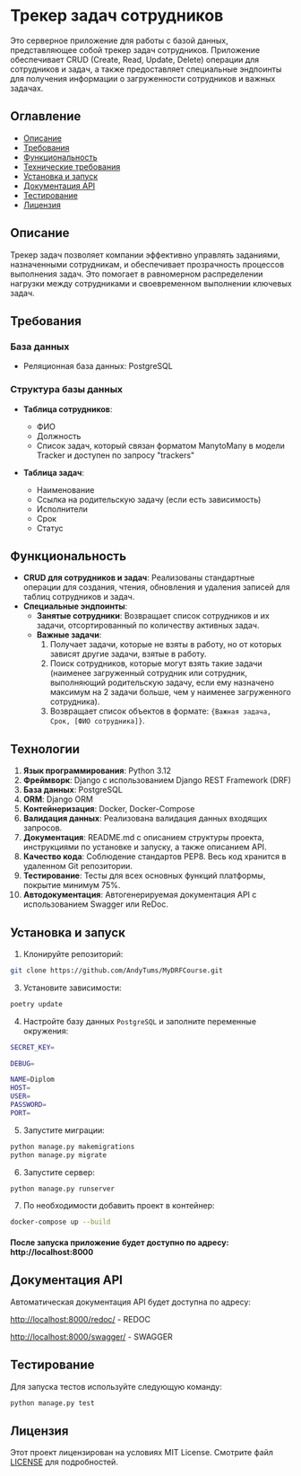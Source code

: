 # Трекер задач сотрудников

Это серверное приложение для работы с базой данных, представляющее собой трекер задач сотрудников. Приложение
обеспечивает CRUD (Create, Read, Update, Delete) операции для сотрудников и задач, а также предоставляет специальные
эндпоинты для получения информации о загруженности сотрудников и важных задачах.

## Оглавление

- [Описание](#описание)
- [Требования](#требования)
- [Функциональность](#функциональность)
- [Технические требования](#технические-требования)
- [Установка и запуск](#установка-и-запуск)
- [Документация API](#документация-api)
- [Тестирование](#тестирование)
- [Лицензия](#лицензия)

## Описание

Трекер задач позволяет компании эффективно управлять заданиями, назначенными сотрудникам, и обеспечивает прозрачность
процессов выполнения задач. Это помогает в равномерном распределении нагрузки между сотрудниками и своевременном
выполнении ключевых задач.

## Требования

### База данных

- Реляционная база данных: PostgreSQL

### Структура базы данных

- **Таблица сотрудников**:
    - ФИО
    - Должность
    - Список задач, который связан форматом ManytoMany в модели Tracker и доступен по запросу "trackers"

- **Таблица задач**:
    - Наименование
    - Ссылка на родительскую задачу (если есть зависимость)
    - Исполнители
    - Срок
    - Статус

## Функциональность

- **CRUD для сотрудников и задач**: Реализованы стандартные операции для создания, чтения, обновления и удаления записей
  для таблиц сотрудников и задач.
- **Специальные эндпоинты**:
    - **Занятые сотрудники**: Возвращает список сотрудников и их задачи, отсортированный по количеству активных задач.
    - **Важные задачи**:
        1. Получает задачи, которые не взяты в работу, но от которых зависят другие задачи, взятые в работу.
        2. Поиск сотрудников, которые могут взять такие задачи (наименее загруженный сотрудник или сотрудник,
           выполняющий родительскую задачу, если ему назначено максимум на 2 задачи больше, чем у наименее загруженного
           сотрудника).
        3. Возвращает список объектов в формате: `{Важная задача, Срок, [ФИО сотрудника]}`.

## Технологии

1. **Язык программирования**: Python 3.12
2. **Фреймворк**: Django с использованием Django REST Framework (DRF)
3. **База данных**: PostgreSQL
4. **ORM**: Django ORM
5. **Контейнеризация**: Docker, Docker-Compose
6. **Валидация данных**: Реализована валидация данных входящих запросов.
7. **Документация**: README.md с описанием структуры проекта, инструкциями по установке и запуску, а также описанием
   API.
8. **Качество кода**: Соблюдение стандартов PEP8. Весь код хранится в удаленном Git репозитории.
9. **Тестирование**: Тесты для всех основных функций платформы, покрытие минимум 75%.
10. **Автодокументация**: Автогенерируемая документация API с использованием Swagger или ReDoc.

## Установка и запуск

1. Клонируйте репозиторий:

```bash
git clone https://github.com/AndyTums/MyDRFCourse.git
````

3. Установите зависимости:

```bash
poetry update
````

4. Настройте базу данных `PostgreSQL` и заполните переменные окружения:

```bash
SECRET_KEY=

DEBUG=

NAME=Diplom
HOST=
USER=
PASSWORD=
PORT=

````

5. Запустите миграции:

```bash
python manage.py makemigrations
python manage.py migrate
````

6. Запустите сервер:
```bash
python manage.py runserver
````

7. По необходимости добавить проект в контейнер:
```bash
docker-compose up --build
````

#### После запуска приложение будет доступно по адресу: http://localhost:8000

## Документация API

Автоматическая документация API будет доступна по адресу: 

[http://localhost:8000/redoc/](http://localhost:8000/redoc/) - REDOC 

[http://localhost:8000/swagger/](http://localhost:8000/swagger/) - SWAGGER

## Тестирование

Для запуска тестов используйте следующую команду:
```bash
python manage.py test
````

## Лицензия

Этот проект лицензирован на условиях MIT License. Смотрите файл [LICENSE](LICENSE) для подробностей.



[//]: # (# Приложение для управления привычками)

[//]: # ()
[//]: # (Это приложение позволяет пользователям создавать, отслеживать и управлять своими привычками. Оно построено на основе Django REST Framework &#40;DRF&#41; и включает следующие функции:)

[//]: # ()
[//]: # (- **Авторизация пользователей**: Регистрация, вход и управление профилем.)

[//]: # (- **Управление привычками**: Создание, редактирование, удаление и отслеживание привычек.)

[//]: # (- **Периодические задачи**: Использование Celery и Celery Beat для напоминаний и уведомлений.)

[//]: # (- **Docker**: Простая установка и запуск с помощью Docker.)

[//]: # (- **Deploy**: Отправка проекта на удаленный сервер.)

[//]: # ()
[//]: # (---)

[//]: # ()
[//]: # (## Основные функции)

[//]: # ()
[//]: # (- **Регистрация и авторизация**:)

[//]: # (  - Регистрация нового пользователя.)

[//]: # (  - Вход в систему с использованием JWT-токенов.)

[//]: # (  - Обновление и удаление профиля.)

[//]: # ()
[//]: # (- **Управление привычками**:)

[//]: # (  - Создание привычек с указанием названия, описания, периодичности и времени выполнения.)

[//]: # (  - Отслеживание прогресса выполнения привычек.)

[//]: # (  - Получение списка привычек с фильтрацией и сортировкой.)

[//]: # ()
[//]: # (- **Напоминания и уведомления**:)

[//]: # (  - Использование Celery для отправки уведомлений &#40;например, в Телеграм&#41; о необходимости выполнения привычек.)

[//]: # (  - Использование Celery Beat для периодических задач &#40;например, ежедневных напоминаний&#41;.)

[//]: # ()
[//]: # (---)

[//]: # ()
[//]: # (## Технологии)

[//]: # ()
[//]: # (- **Backend**:)

[//]: # (  - Django)

[//]: # (  - Django REST Framework &#40;DRF&#41;)

[//]: # (  - Celery)

[//]: # (  - Celery Beat)

[//]: # (  - PostgreSQL)

[//]: # (  - Docker)

[//]: # (  - Nginx)

[//]: # (  - Git Actions)

[//]: # ()
[//]: # (- **Авторизация**:)

[//]: # (  - JWT &#40;JSON Web Tokens&#41;)

[//]: # ()
[//]: # (- **Очереди задач**:)

[//]: # (  - Redis)

[//]: # ()
[//]: # (- **Контейнеризация**:)

[//]: # (  - Docker)

[//]: # (  - Docker Compose)

[//]: # ()
[//]: # (---)

[//]: # ()
[//]: # (## Установка и запуск)

[//]: # ()
[//]: # (### 1. Клонируйте репозиторий)

[//]: # ()
[//]: # (```bash)

[//]: # (git clone https://github.com/AndyTums/MyDRFCourse.git)

[//]: # (````)

[//]: # ()
[//]: # (### 2. Настройте переменные окружения)

[//]: # (```bash)

[//]: # (Создайте файл `.env` в корневой директории и добавьте в него следующие переменные:)

[//]: # ()
[//]: # (SECRET_KEY=)

[//]: # ()
[//]: # (DEBUG=)

[//]: # ()
[//]: # (# Данные для подключения к БД)

[//]: # (NAME=)

[//]: # (USER=)

[//]: # (PASSWORD=)

[//]: # (HOST=)

[//]: # (PORT=)

[//]: # ()
[//]: # (# DOCKER)

[//]: # (POSTGRES_PASSWORD=PASSWORD)

[//]: # (POSTGRES_USER=USER)

[//]: # (POSTGRES_PORT=PORT)

[//]: # (POSTGRES_DB=NAME)

[//]: # (POSTGRES_HOST=HOST)

[//]: # (CELERY_BROKER_URL = 'redis://redis:6379/0')

[//]: # (CELERY_RESULT_BACKEND = 'redis://redis:6379/0')

[//]: # ()
[//]: # (# Почта для отправки сообщений)

[//]: # (EMAIL_HOST_PASSWORD =)

[//]: # ()
[//]: # (# TELEGRAM)

[//]: # (API_TOKEN_TELEGRAM =)

[//]: # (TG_NAME_CHANEL =)

[//]: # (```)

[//]: # ()
[//]: # (### 3. Запустите приложение с помощью Docker Compose)

[//]: # ()
[//]: # (```bash)

[//]: # (docker-compose up --build)

[//]: # (```)

[//]: # ()
[//]: # (После запуска приложение будет доступно по адресу: http://localhost:8000.)

[//]: # ()
[//]: # (### API Endpoints)

[//]: # ()
[//]: # (**Авторизация**:)

[//]: # ()
[//]: # (  - POST http://localhost:8000/login/ - вход в ЛК)

[//]: # (  - POST http://localhost:8000/logout/ - выход с ЛК)

[//]: # ()
[//]: # (  - POST http://localhost:8000/token/refresh/ - обновление токена)

[//]: # ()
[//]: # (**Привычки**:)

[//]: # ()
[//]: # (  - GET http://localhost:8000/habit/ - список привычек)

[//]: # (  - GET http://localhost:8000/habit/id/ - информация о привычке)

[//]: # (  - POST http://localhost:8000/habit/ - создание привычки)

[//]: # (  - PATCH http://localhost:8000/habit/id/ - редактирование привычки)

[//]: # (  - DELETE http://localhost:8000/habit/id/ - удаление привычки)

[//]: # ()
[//]: # (**Пользователь**:)

[//]: # ()
[//]: # (  - GET http://localhost:8000/user/ - список пользователей)

[//]: # (  - GET http://localhost:8000/user/id/ - информация о пользователе)

[//]: # (  - POST http://localhost:8000/user/ - создание пользователя)

[//]: # (  - PATCH http://localhost:8000/user/id/ - редактирование пользователя)

[//]: # (  - DELETE http://localhost:8000/user/id/ - удаление пользователя)

[//]: # ()
[//]: # ()
[//]: # (### 4. Использование Celery и Celery Beat)

[//]: # ()
[//]: # (- Celery используется для выполнения асинхронных задач, таких как отправка уведомлений.)

[//]: # ()
[//]: # (- Celery Beat используется для выполнения периодических задач, таких как ежедневные напоминания.)

[//]: # ()
[//]: # (#### Пример задачи Celery:)

[//]: # (``` bash)

[//]: # (from celery import shared_task)

[//]: # (from django.core.mail import send_mail)

[//]: # ()
[//]: # (@shared_task)

[//]: # (def send_reminder_email&#40;email, message&#41;:)

[//]: # (    send_mail&#40;)

[//]: # (        'Напоминание о привычке',)

[//]: # (        message,)

[//]: # (        'from@example.com',)

[//]: # (        [email],)

[//]: # (        fail_silently=False,)

[//]: # (    &#41;)

[//]: # (```)

[//]: # ()
[//]: # (#### Пример периодической задачи Celery Beat)

[//]: # (В файле settings.py:)

[//]: # (``` bash)

[//]: # (from celery.schedules import crontab)

[//]: # ()
[//]: # (CELERY_BEAT_SCHEDULE = {)

[//]: # (    'check_is_active': {)

[//]: # (        'task': 'habit.tasks.send_message_to_user',)

[//]: # (        'schedule': timedelta&#40;seconds=20&#41;,)

[//]: # (    },)

[//]: # (})

[//]: # (```)

[//]: # ()
[//]: # (### 5. Структура проекта:)

[//]: # (``` bash)

[//]: # (habit-tracker/)

[//]: # (├── .env)

[//]: # (├── .github/workflows/ci.yml)

[//]: # (├── docker-compose.yml)

[//]: # (├── Dockerfile)

[//]: # (├── manage.py)

[//]: # (├── requirements.txt)

[//]: # (├── habits/)

[//]: # (│   ├── models.py)

[//]: # (│   ├── serializers.py)

[//]: # (│   ├── views.py)

[//]: # (│   ├── tasks.py)

[//]: # (│   └── test.py)

[//]: # (└── myproject/)

[//]: # (    ├── settings.py)

[//]: # (    ├── urls.py)

[//]: # (    └── ...)

[//]: # (```)

[//]: # ()
[//]: # (### 6. Использование Deploy)

[//]: # ()
[//]: # (**Настройка удаленного сервера**:)

[//]: # (- Сервер настроен для развертывания веб-приложения.)

[//]: # (- Установлены необходимые пакеты и зависимости для работы проекта &#40;Python, Django, Gunicorn, Nginx&#41;.)

[//]: # (- Приложение доступно по IP-адресу: 84.201.161.178.)

[//]: # (- Настроены параметры безопасности: используются SSH-ключи для доступа.)

[//]: # ()
[//]: # (**Шаги выполнения запуска workflow**:)

[//]: # ()
[//]: # (- Файл YAML для GitHub Actions находится в репозитории в папке .github/workflows.)

[//]: # (- Workflow запускается при каждом push в репозиторий.)

[//]: # (- Workflow включает шаг для запуска тестов проекта.)

[//]: # (- Тесты успешно выполняются в рамках workflow и завершаются с отчетом.)

[//]: # (- Ошибки тестов останавливают выполнение следующих шагов workflow.)

[//]: # (- Workflow содержит шаг деплоя, который запускается только после успешного завершения тестов.)

[//]: # (- Проект автоматически деплоится на удаленный сервер.)

[//]: # (- Деплой выполняется корректно, без ошибок.)

[//]: # ()
[//]: # (#### Для быстрой загрузки проекта на сервер, используйте Git Actions -->> [.yml]&#40;./.github/workflows/ci.yml&#41;)

[//]: # (Незабудьте внести ваши данные в переменное окружение, а так же запросить secrets. у владельца репозитория!)

[//]: # ()
[//]: # (### 7. Лицензия)

[//]: # ()
[//]: # (#### Этот проект распространяется под лицензией MIT. Подробности см. в файле LICENSE.)
